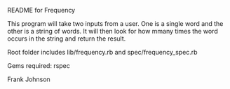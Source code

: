 README for Frequency

This program will take two inputs from a user. One is a single word and the other is a string of words. It will then look for how mmany times the word occurs in the string and return the result.

Root folder includes lib/frequency.rb and spec/frequency_spec.rb

Gems required: rspec

Frank Johnson 

